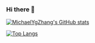 ### Hi there 👋
[![MichaelYgZhang's GitHub stats](https://github-readme-stats.vercel.app/api?username=MichaelYgZhang&count_private=true&show_icons=true)](https://github.com/anuraghazra/github-readme-stats)

[![Top Langs](https://github-readme-stats.vercel.app/api/top-langs/?username=MichaelYgZhang&layout=compact&count_private=true&show_icons=true)](https://github.com/anuraghazra/github-readme-stats)
